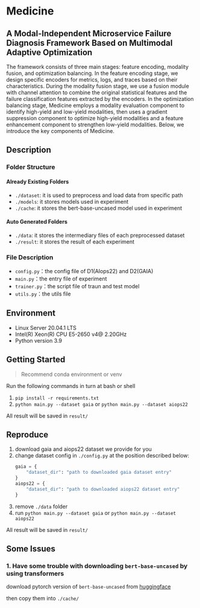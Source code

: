 # Medicine

## A Modal-Independent Microservice Failure Diagnosis Framework Based on Multimodal Adaptive Optimization

The framework consists of three main stages: feature encoding, modality fusion, and optimization balancing. In the feature encoding stage, we design specific encoders for metrics, logs, and traces based on their characteristics. During the modality fusion stage, we use a fusion module with channel attention to combine the original statistical features and the failure classification features extracted by the encoders. In the optimization balancing stage, Medicine employs a modality evaluation component to identify high-yield and low-yield modalities, then uses a gradient suppression component to optimize high-yield modalities and a feature enhancement component to strengthen low-yield modalities. Below, we introduce the key components of Medicine.
## Description

### Folder Structure

#### Already Existing Folders
-   `./dataset`: it is used to preprocess and load data from specific path
-   `./models`: it stores models used in experiment
-   `./cache`: it stores the bert-base-uncased model used in experiment

#### Auto Generated Folders
-   `./data`: it stores the intermediary files of each preprocessed dataset
-   `./result`: it stores the result of each experiment


### File Description

-   `config.py`：the config file of D1(AIops22) and D2(GAIA)
-   `main.py`：the entry file of experiment
-   `trainer.py`：the script file of traun and test model
-   `utils.py`：the utils file

## Environment

-   Linux Server 20.04.1 LTS
-   Intel(R) Xeon(R) CPU E5-2650 v4@ 2.20GHz
-   Python version 3.9

## Getting Started

> Recommend conda environment or venv

Run the following commands in turn at bash or shell

1. `pip install -r requirements.txt`
2. `python main.py --dataset gaia` or `python main.py --dataset aiops22`

All result will be saved in `result/`

## Reproduce

1. download gaia and aiops22 dataset we provide for you
2. change dataset config in `./config.py` at the position described below:
    ```python
    gaia = {
        "dataset_dir": "path to downloaded gaia dataset entry"
    }
    aiops22 = {
        "dataset_dir": "path to downloaded aiops22 dataset entry"
    }
    ```
3. remove `./data` folder
4. run `python main.py --dataset gaia` or `python main.py --dataset aiops22`

All result will be saved in `result/`

## Some Issues

### 1. Have some trouble with downloading `bert-base-uncased` by using transformers

download pytorch version of `bert-base-uncased` from [huggingface](https://huggingface.co/google-bert/bert-base-uncased/tree/main)

then copy them into `./cache/`